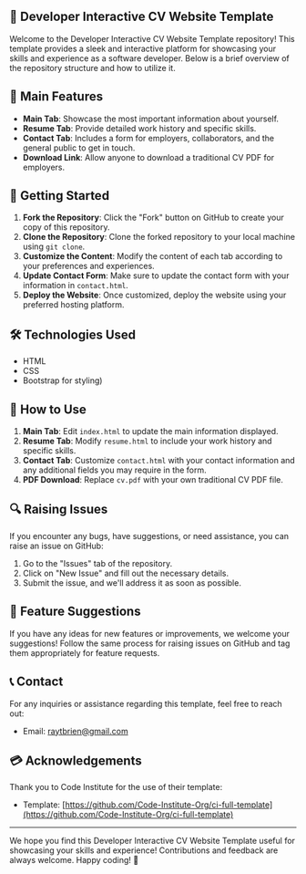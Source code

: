 ## 📄 Developer Interactive CV Website Template

Welcome to the Developer Interactive CV Website Template repository! This template provides a sleek and interactive platform for showcasing your skills and experience as a software developer. Below is a brief overview of the repository structure and how to utilize it.

## 📌 Main Features
- **Main Tab**: Showcase the most important information about yourself.
- **Resume Tab**: Provide detailed work history and specific skills.
- **Contact Tab**: Includes a form for employers, collaborators, and the general public to get in touch.
- **Download Link**: Allow anyone to download a traditional CV PDF for employers.

## 🚀 Getting Started
1. **Fork the Repository**: Click the "Fork" button on GitHub to create your copy of this repository.
2. **Clone the Repository**: Clone the forked repository to your local machine using `git clone`.
3. **Customize the Content**: Modify the content of each tab according to your preferences and experiences.
4. **Update Contact Form**: Make sure to update the contact form with your information in `contact.html`.
5. **Deploy the Website**: Once customized, deploy the website using your preferred hosting platform.

## 🛠️ Technologies Used
- HTML
- CSS
- Bootstrap for styling)

## 📝 How to Use
1. **Main Tab**: Edit `index.html` to update the main information displayed.
2. **Resume Tab**: Modify `resume.html` to include your work history and specific skills.
3. **Contact Tab**: Customize `contact.html` with your contact information and any additional fields you may require in the form.
4. **PDF Download**: Replace `cv.pdf` with your own traditional CV PDF file.

## 🔍 Raising Issues
If you encounter any bugs, have suggestions, or need assistance, you can raise an issue on GitHub:
1. Go to the "Issues" tab of the repository.
2. Click on "New Issue" and fill out the necessary details.
3. Submit the issue, and we'll address it as soon as possible.

## 🚀 Feature Suggestions
If you have any ideas for new features or improvements, we welcome your suggestions! Follow the same process for raising issues on GitHub and tag them appropriately for feature requests.

## 📞 Contact
For any inquiries or assistance regarding this template, feel free to reach out:
- Email: [raytbrien@gmail.com](mailto:raytbrien@gmail.com)

## 💳 Acknowledgements

Thank you to Code Institute for the use of their template:
- Template: [https://github.com/Code-Institute-Org/ci-full-template](https://github.com/Code-Institute-Org/ci-full-template)

----

We hope you find this Developer Interactive CV Website Template useful for showcasing your skills and experience! Contributions and feedback are always welcome. Happy coding! 🎉